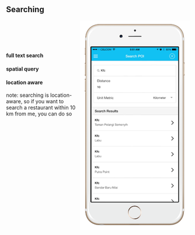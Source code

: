##  Searching

<img style="background:none; border:none; box-shadow:none; float:right; max-width: 60%; max-height: 60%; " src="resources/tmom-3.png">

<BR/><BR/>
<BR/><BR/>
#### full text search 
#### spatial query
#### location aware

note:
searching is location-aware, so if you want to search a restaurant within 10 km from me, you can do so
